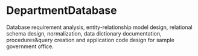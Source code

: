 # DepartmentDatabase
Database requirement analysis, entity-relationship model design, relational schema design, normalization, data dictionary documentation, procedures&amp;query creation and application code design for sample government office.
